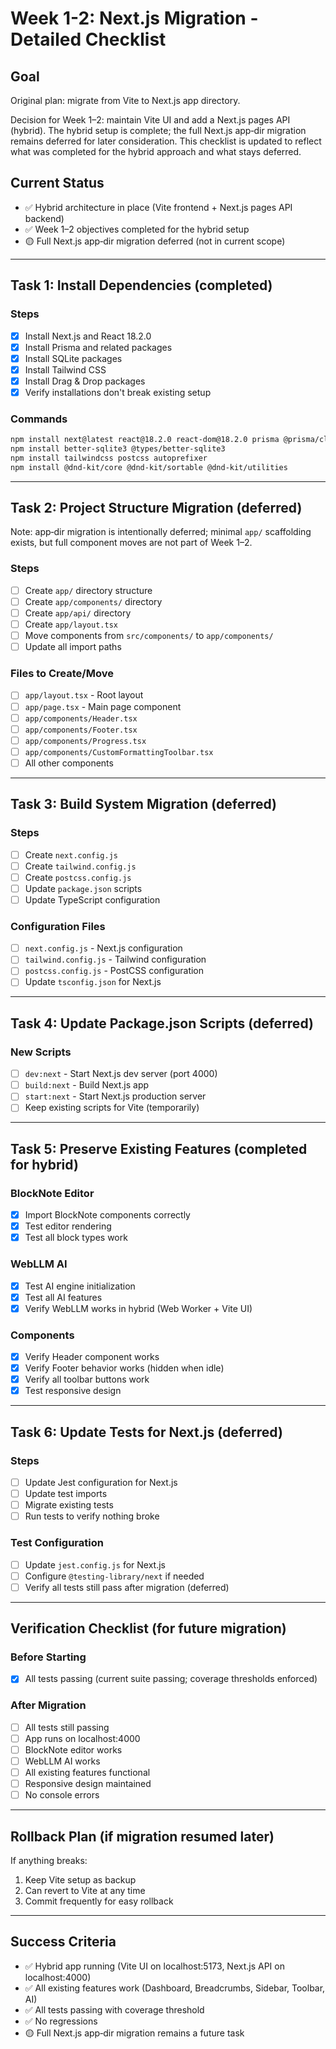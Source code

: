 # Week 1-2: Next.js Migration - Detailed Checklist

## Goal

Original plan: migrate from Vite to Next.js app directory.

Decision for Week 1–2: maintain Vite UI and add a Next.js pages API (hybrid). The hybrid setup is complete; the full Next.js app‑dir migration remains deferred for later consideration. This checklist is updated to reflect what was completed for the hybrid approach and what stays deferred.

## Current Status

- ✅ Hybrid architecture in place (Vite frontend + Next.js pages API backend)
- ✅ Week 1–2 objectives completed for the hybrid setup
- 🟡 Full Next.js app‑dir migration deferred (not in current scope)

---

## Task 1: Install Dependencies (completed)

### Steps

- [x] Install Next.js and React 18.2.0
- [x] Install Prisma and related packages
- [x] Install SQLite packages
- [x] Install Tailwind CSS
- [x] Install Drag & Drop packages
- [x] Verify installations don't break existing setup

### Commands

```bash
npm install next@latest react@18.2.0 react-dom@18.2.0 prisma @prisma/client zod
npm install better-sqlite3 @types/better-sqlite3
npm install tailwindcss postcss autoprefixer
npm install @dnd-kit/core @dnd-kit/sortable @dnd-kit/utilities
```

---

## Task 2: Project Structure Migration (deferred)

Note: app‑dir migration is intentionally deferred; minimal `app/` scaffolding exists, but full component moves are not part of Week 1–2.

### Steps

- [ ] Create `app/` directory structure
- [ ] Create `app/components/` directory
- [ ] Create `app/api/` directory
- [ ] Create `app/layout.tsx`
- [ ] Move components from `src/components/` to `app/components/`
- [ ] Update all import paths

### Files to Create/Move

- [ ] `app/layout.tsx` - Root layout
- [ ] `app/page.tsx` - Main page component
- [ ] `app/components/Header.tsx`
- [ ] `app/components/Footer.tsx`
- [ ] `app/components/Progress.tsx`
- [ ] `app/components/CustomFormattingToolbar.tsx`
- [ ] All other components

---

## Task 3: Build System Migration (deferred)

### Steps

- [ ] Create `next.config.js`
- [ ] Create `tailwind.config.js`
- [ ] Create `postcss.config.js`
- [ ] Update `package.json` scripts
- [ ] Update TypeScript configuration

### Configuration Files

- [ ] `next.config.js` - Next.js configuration
- [ ] `tailwind.config.js` - Tailwind configuration
- [ ] `postcss.config.js` - PostCSS configuration
- [ ] Update `tsconfig.json` for Next.js

---

## Task 4: Update Package.json Scripts (deferred)

### New Scripts

- [ ] `dev:next` - Start Next.js dev server (port 4000)
- [ ] `build:next` - Build Next.js app
- [ ] `start:next` - Start Next.js production server
- [ ] Keep existing scripts for Vite (temporarily)

---

## Task 5: Preserve Existing Features (completed for hybrid)

### BlockNote Editor

- [x] Import BlockNote components correctly
- [x] Test editor rendering
- [x] Test all block types work

### WebLLM AI

- [x] Test AI engine initialization
- [x] Test all AI features
- [x] Verify WebLLM works in hybrid (Web Worker + Vite UI)

### Components

- [x] Verify Header component works
- [x] Verify Footer behavior works (hidden when idle)
- [x] Verify all toolbar buttons work
- [x] Test responsive design

---

## Task 6: Update Tests for Next.js (deferred)

### Steps

- [ ] Update Jest configuration for Next.js
- [ ] Update test imports
- [ ] Migrate existing tests
- [ ] Run tests to verify nothing broke

### Test Configuration

- [ ] Update `jest.config.js` for Next.js
- [ ] Configure `@testing-library/next` if needed
- [ ] Verify all tests still pass after migration (deferred)

---

## Verification Checklist (for future migration)

### Before Starting

- [x] All tests passing (current suite passing; coverage thresholds enforced)

### After Migration

- [ ] All tests still passing
- [ ] App runs on localhost:4000
- [ ] BlockNote editor works
- [ ] WebLLM AI works
- [ ] All existing features functional
- [ ] Responsive design maintained
- [ ] No console errors

---

## Rollback Plan (if migration resumed later)

If anything breaks:

1. Keep Vite setup as backup
2. Can revert to Vite at any time
3. Commit frequently for easy rollback

---

## Success Criteria

- ✅ Hybrid app running (Vite UI on localhost:5173, Next.js API on localhost:4000)
- ✅ All existing features work (Dashboard, Breadcrumbs, Sidebar, Toolbar, AI)
- ✅ All tests passing with coverage threshold
- ✅ No regressions
- 🟡 Full Next.js app‑dir migration remains a future task
